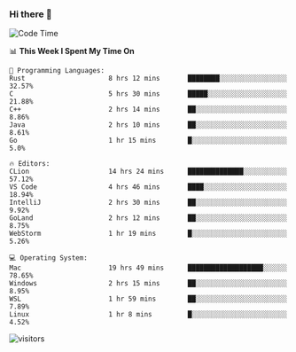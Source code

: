 ### Hi there 👋

<!--
**CrazyCollin/crazycollin** is a ✨ _special_ ✨ repository because its `README.md` (this file) appears on your GitHub profile.

Here are some ideas to get you started:

- 🔭 I’m currently working on ...
- 🌱 I’m currently learning ...
- 👯 I’m looking to collaborate on ...
- 🤔 I’m looking for help with ...
- 💬 Ask me about ...
- 📫 How to reach me: ...
- 😄 Pronouns: ...
- ⚡ Fun fact: ...
-->

<!--START_SECTION:waka-->
![Code Time](http://img.shields.io/badge/Code%20Time-176%20hrs%2018%20mins-blue)

📊 **This Week I Spent My Time On** 

```text
💬 Programming Languages: 
Rust                     8 hrs 12 mins       ████████░░░░░░░░░░░░░░░░░   32.57% 
C                        5 hrs 30 mins       █████░░░░░░░░░░░░░░░░░░░░   21.88% 
C++                      2 hrs 14 mins       ██░░░░░░░░░░░░░░░░░░░░░░░   8.86% 
Java                     2 hrs 10 mins       ██░░░░░░░░░░░░░░░░░░░░░░░   8.61% 
Go                       1 hr 15 mins        █░░░░░░░░░░░░░░░░░░░░░░░░   5.0%

🔥 Editors: 
CLion                    14 hrs 24 mins      ██████████████░░░░░░░░░░░   57.12% 
VS Code                  4 hrs 46 mins       ████░░░░░░░░░░░░░░░░░░░░░   18.94% 
IntelliJ                 2 hrs 30 mins       ██░░░░░░░░░░░░░░░░░░░░░░░   9.92% 
GoLand                   2 hrs 12 mins       ██░░░░░░░░░░░░░░░░░░░░░░░   8.75% 
WebStorm                 1 hr 19 mins        █░░░░░░░░░░░░░░░░░░░░░░░░   5.26%

💻 Operating System: 
Mac                      19 hrs 49 mins      ███████████████████░░░░░░   78.65% 
Windows                  2 hrs 15 mins       ██░░░░░░░░░░░░░░░░░░░░░░░   8.95% 
WSL                      1 hr 59 mins        ██░░░░░░░░░░░░░░░░░░░░░░░   7.89% 
Linux                    1 hr 8 mins         █░░░░░░░░░░░░░░░░░░░░░░░░   4.52%

```


<!--END_SECTION:waka-->


![visitors](https://visitor-badge.glitch.me/badge?page_id=crazycollin.crazycollin&left_color=green&right_color=red)
